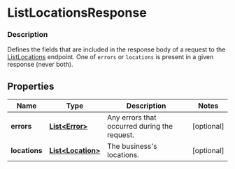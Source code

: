 
# ListLocationsResponse

### Description

Defines the fields that are included in the response body of a request to the [ListLocations](#endpoint-listlocations) endpoint.  One of `errors` or `locations` is present in a given response (never both).

## Properties
Name | Type | Description | Notes
------------ | ------------- | ------------- | -------------
**errors** | [**List&lt;Error&gt;**](Error.md) | Any errors that occurred during the request. |  [optional]
**locations** | [**List&lt;Location&gt;**](Location.md) | The business&#39;s locations. |  [optional]




